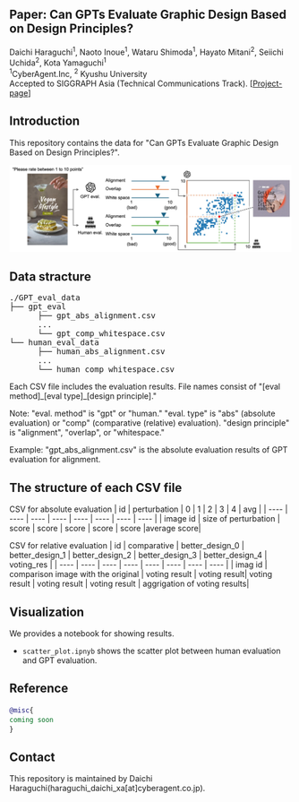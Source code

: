 ## Paper: Can GPTs Evaluate Graphic Design Based on Design Principles?
Daichi Haraguchi<sup>1</sup>, Naoto Inoue<sup>1</sup>, Wataru Shimoda<sup>1</sup>, Hayato Mitani<sup>2</sup>, Seiichi Uchida<sup>2</sup>, Kota Yamaguchi<sup>1</sup>  
<sup>1</sup>CyberAgent.Inc, <sup>2</sup> Kyushu University  
Accepted to SIGGRAPH Asia (Technical Communications Track).
[[Project-page](https://cyberagentailab.github.io/Graphic-design-evaluation/)]

## Introduction
This repository contains the data for "Can GPTs Evaluate Graphic Design Based on Design Principles?".

<img src = "https://github.com/CyberAgentAILab/Graphic-design-evaluation/blob/projectpage/docs/images/teaser.jpg" title = "teaser" >

## Data stracture
<pre>
./GPT_eval_data
├── gpt_eval
      ├── gpt_abs_alignment.csv
      ...
      └── gpt_comp_whitespace.csv
└── human_eval_data
      ├── human_abs_alignment.csv
      ...
      └── human_comp_whitespace.csv
</pre>
Each CSV file includes the evaluation results.
File names consist of "[eval method]_[eval type]\_[design principle]."

Note:
"eval. method" is "gpt" or "human."
"eval. type" is "abs" (absolute evaluation) or "comp" (comparative (relative) evaluation).
"design principle" is "alignment", "overlap", or "whitespace."

Example:
"gpt_abs_alignment.csv" is the absolute evaluation results of GPT evaluation for alignment. 

## The structure of each CSV file
CSV for absolute evaluation
| id | perturbation | 0 | 1 | 2 | 3 | 4 | avg |
| ---- | ---- | ---- | ---- | ---- | ---- | ---- | ---- |
| image id | size of perturbation | score | score | score | score | score |average score|

CSV for relative evaluation
| id | comparative | better_design_0 | better_design_1 | better_design_2 | better_design_3 | better_design_4 | voting_res |
| ---- | ---- | ---- | ---- | ---- | ---- | ---- | ---- |
| imag id | comparison image with the original | voting result | voting result| voting result | voting result | voting result | aggrigation of voting results|


## Visualization
We provides a notebook for showing results.  
- `scatter_plot.ipnyb` shows the scatter plot between human evaluation and GPT evaluation.  

## Reference
```bibtex
@misc{
coming soon
}
```

## Contact
This repository is maintained by Daichi Haraguchi(haraguchi_daichi_xa[at]cyberagent.co.jp).
